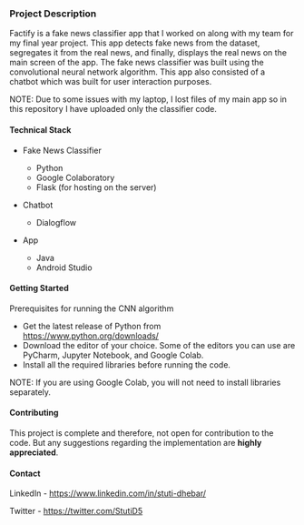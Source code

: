 ### Project Description

Factify is a fake news classifier app that I worked on along with my team for my final year project. This app detects fake news from the dataset, segregates it from the real news, and finally, displays the real news on the main screen of the app. The fake news classifier was built using the convolutional neural network algorithm. This app also consisted of a chatbot which was built for user interaction purposes. 

NOTE: Due to some issues with my laptop, I lost files of my main app so in this repository I have uploaded only the classifier code.

#### Technical Stack

* Fake News Classifier
    * Python
    * Google Colaboratory 
    * Flask (for hosting on the server)
       
* Chatbot
    * Dialogflow 
     
* App
    * Java 
    * Android Studio 


#### Getting Started

Prerequisites for running the CNN algorithm

* Get the latest release of Python from https://www.python.org/downloads/
* Download the editor of your choice. Some of the editors you can use are PyCharm, Jupyter Notebook, and Google Colab. 
* Install all the required libraries before running the code. 

NOTE: If you are using Google Colab, you will not need to install libraries separately. 

#### Contributing

This project is complete and therefore, not open for contribution to the code. But any suggestions regarding the implementation are **highly appreciated**. 

#### Contact

LinkedIn - https://www.linkedin.com/in/stuti-dhebar/

Twitter - https://twitter.com/StutiD5

